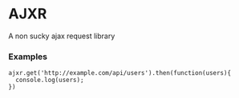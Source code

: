 AJXR
====

A non sucky ajax request library

### Examples
```
ajxr.get('http://example.com/api/users').then(function(users){
  console.log(users);
})
```